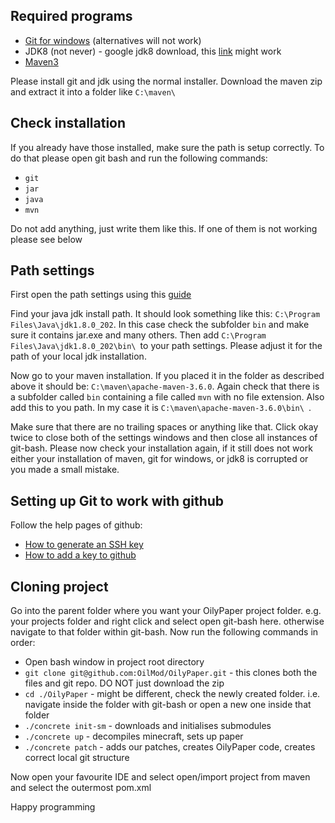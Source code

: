 ## Required programs ##
- [Git for windows](https://git-scm.com/download/win) (alternatives will not work)
- JDK8 (not never) - google jdk8 download, this [link](https://www.oracle.com/technetwork/java/javase/downloads/jdk8-downloads-2133151.html) might work
- [Maven3](https://maven.apache.org/download.cgi)

Please install git and jdk using the normal installer. Download the maven zip and extract it into a folder like `C:\maven\`

## Check installation ##
If you already have those installed, make sure the path is setup correctly. To do that please open git bash and run the following commands:
- `git`
- `jar`
- `java`
- `mvn`

Do not add anything, just write them like this. If one of them is not working please see below

## Path settings ##
First open the path settings using this [guide](https://www.architectryan.com/2018/03/17/add-to-the-path-on-windows-10/)

Find your java jdk install path. It should look something like this: `C:\Program Files\Java\jdk1.8.0_202`. 
In this case check the subfolder `bin` and make sure it contains jar.exe and many others. 
Then add `C:\Program Files\Java\jdk1.8.0_202\bin\ `to your path settings. 
Please adjust it for the path of your local jdk installation. 

Now go to your maven installation. If you placed it in the folder as described above it should be: `C:\maven\apache-maven-3.6.0`.
 Again check that there is a subfolder called `bin` containing a file called `mvn` with no file extension. 
 Also add this to you path. In my case it is `C:\maven\apache-maven-3.6.0\bin\ `.
 
 Make sure that there are no trailing spaces or anything like that. 
 Click okay twice to close both of the settings windows and then close all instances of git-bash. 
 Please now check your installation again, if it still does not work either your installation of 
 maven, git for windows, or jdk8 is corrupted or you made a small mistake.
 
## Setting up Git to work with github
 Follow the help pages of github: 
- [How to generate an SSH key](https://help.github.com/articles/generating-a-new-ssh-key-and-adding-it-to-the-ssh-agent/)
- [How to add a key to github](https://help.github.com/articles/adding-a-new-ssh-key-to-your-github-account/)

## Cloning project ##
Go into the parent folder where you want your OilyPaper project folder.
 e.g. your projects folder and right click and select open git-bash here. otherwise navigate to that folder within git-bash.
 Now run the following commands in order:
 
- Open bash window in project root directory
- `git clone git@github.com:OilMod/OilyPaper.git` - this clones both the files and git repo. DO NOT just download the zip
- `cd ./OilyPaper` - might be different, check the newly created folder. i.e. navigate inside the folder with git-bash or open a new one inside that folder
- `./concrete init-sm` - downloads and initialises submodules
- `./concrete up` - decompiles minecraft, sets up paper
- `./concrete patch` - adds our patches, creates OilyPaper code, creates correct local git structure

Now open your favourite IDE and select open/import project from maven and select the outermost pom.xml 

Happy programming
 
